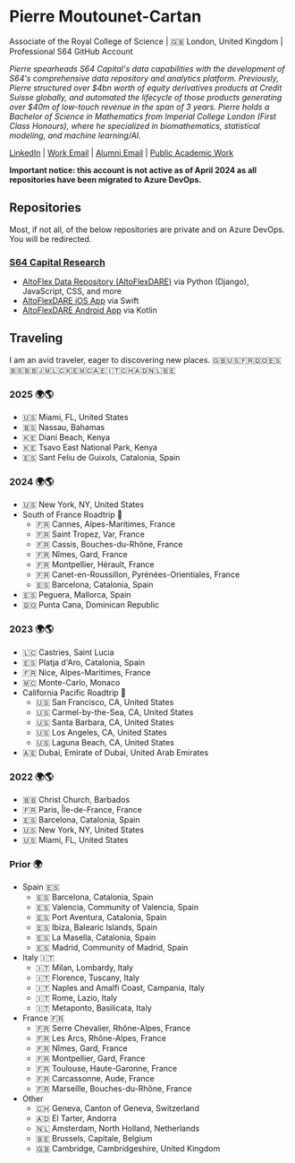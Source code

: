 # Pierre Moutounet-Cartan 
Associate of the Royal College of Science | 🇬🇧 London, United Kingdom | Professional S64 GitHub Account

_Pierre spearheads S64 Capital's data capabilities with the development of S64's comprehensive data repository and analytics platform. Previously, Pierre structured over $4bn worth of equity derivatives products at Credit Suisse globally, and automated the lifecycle of those products generating over $40m of low-touch revenue in the span of 3 years. Pierre holds a Bachelor of Science in Mathematics from Imperial College London (First Class Honours), where he specialized in biomathematics, statistical modeling, and machine learning/AI._

[LinkedIn](https://www.linkedin.com/in/yopierre/?locale=en_US) | [Work Email](mailto:pierre.moutounet-cartan@s64capital.com) | [Alumni Email](mailto:pierre.moutounet-cartan17@alumni.imperial.ac.uk) | [Public Academic Work](https://ui.adsabs.harvard.edu/search/filter_author_facet_hier_fq_author=AND&filter_author_facet_hier_fq_author=author_facet_hier%3A%220%2FMoutounet-Cartan%2C%20P%22&fq=%7B!type%3Daqp%20v%3D%24fq_author%7D&fq_author=(author_facet_hier%3A%220%2FMoutounet-Cartan%2C%20P%22)&q=author%3A%22Moutounet-Cartan%2C%20Pierre%20G.%20B.%22&sort=date%20desc%2C%20bibcode%20desc&p_=0)

**Important notice: this account is not active as of April 2024 as all repositories have been migrated to Azure DevOps.**

## Repositories

Most, if not all, of the below repositories are private and on Azure DevOps. You will be redirected. 

### [S64 Capital Research](https://dev.azure.com/s64capital/S64%20Data)

* [AltoFlex Data Repository (AltoFlexDARE)](https://dev.azure.com/s64capital/S64%20Data/_git/AltoFlex-Data-Repository) via Python (Django), JavaScript, CSS, and more
* [AltoFlexDARE iOS App](https://dev.azure.com/s64capital/S64%20Data/_git/AltoFlexDARE-iOS) via Swift
* [AltoFlexDARE Android App](https://dev.azure.com/s64capital/S64%20Data/_git/AltoFlexDARE-Android-Kotlin) via Kotlin

## Traveling

I am an avid traveler, eager to discovering new places. :uk::us::fr:🇩🇴:es::bahamas::barbados::jamaica::st_lucia::kenya::monaco:🇦🇪:it:🇨🇭:andorra::netherlands::belgium:

### 2025 🌍🌎
* :us: Miami, FL, United States
* 🇧🇸 Nassau, Bahamas 
* 🇰🇪 Diani Beach, Kenya
* :kenya: Tsavo East National Park, Kenya
* 🇪🇸 Sant Feliu de Guixols, Catalonia, Spain

### 2024 🌍🌎

* :us: New York, NY, United States
* South of France Roadtrip :palm_tree:
  * :fr: Cannes, Alpes-Maritimes, France
  * :fr: Saint Tropez, Var, France
  * :fr: Cassis, Bouches-du-Rhône, France
  * :fr: Nîmes, Gard, France
  * :fr: Montpellier, Hérault, France
  * :fr: Canet-en-Roussillon, Pyrénées-Orientiales, France
  * :es: Barcelona, Catalonia, Spain
* :es: Peguera, Mallorca, Spain
* 🇩🇴 Punta Cana, Dominican Republic  

### 2023 🌍🌎

* :st_lucia: Castries, Saint Lucia
* :es: Platja d'Aro, Catalonia, Spain
* :fr: Nice, Alpes-Maritimes, France
* :monaco: Monte-Carlo, Monaco
* California Pacific Roadtrip 🌊
  * :us: San Francisco, CA, United States
  * :us: Carmel-by-the-Sea, CA, United States
  * :us: Santa Barbara, CA, United States
  * :us: Los Angeles, CA, United States
  * :us: Laguna Beach, CA, United States
* 🇦🇪 Dubai, Emirate of Dubai, United Arab Emirates

### 2022 🌍🌎

* 🇧🇧 Christ Church, Barbados
* :fr: Paris, Île-de-France, France
* :es: Barcelona, Catalonia, Spain
* :us: New York, NY, United States
* :us: Miami, FL, United States

### Prior 🌍

* Spain :es:
  * :es: Barcelona, Catalonia, Spain
  * :es: Valencia, Community of Valencia, Spain
  * :es: Port Aventura, Catalonia, Spain
  * :es: Ibiza, Balearic Islands, Spain
  * :es: La Masella, Catalonia, Spain
  * :es: Madrid, Community of Madrid, Spain
* Italy :it:
  * :it: Milan, Lombardy, Italy
  * :it: Florence, Tuscany, Italy
  * :it: Naples and Amalfi Coast, Campania, Italy
  * :it: Rome, Lazio, Italy
  * :it: Metaponto, Basilicata, Italy
* France :fr:
  * :fr: Serre Chevalier, Rhône-Alpes, France
  * :fr: Les Arcs, Rhône-Alpes, France
  * :fr: Nîmes, Gard, France
  * :fr: Montpellier, Gard, France
  * :fr: Toulouse, Haute-Garonne, France
  * :fr: Carcassonne, Aude, France
  * :fr: Marseille, Bouches-du-Rhône, France
* Other
  * 🇨🇭 Geneva, Canton of Geneva, Switzerland
  * :andorra: El Tarter, Andorra
  * 🇳🇱 Amsterdam, North Holland, Netherlands
  * 🇧🇪 Brussels, Capitale, Belgium
  * :uk: Cambridge, Cambridgeshire, United Kingdom
